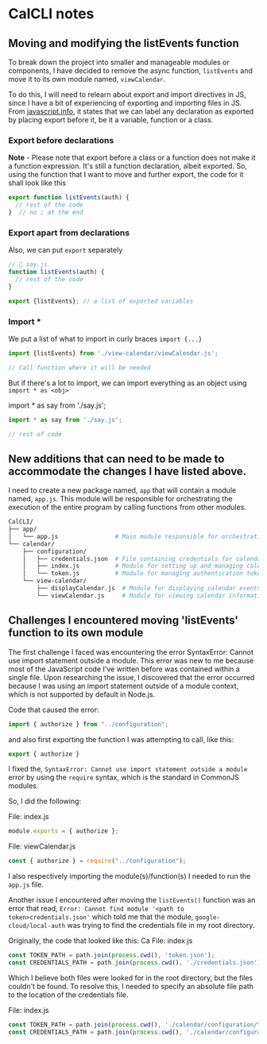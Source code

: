 # CalCLI notes


## Moving and modifying the listEvents function 

To break down the project into smaller and manageable modules or components, I have decided to remove the async function, 
`listEvents` and move it to its own module named, `viewCalendar`.

To do this, I will need to relearn about export and import directives in JS, since I have a bit of experiencing of exporting and importing files in JS.
From [javascript.info](https://javascript.info/import-export), it states that we can label any declaration as exported by placing export before it,
be it a variable, function or a class.

### Export before declarations

**Note** - Please note that export before a class or a function does not make it a function expression. It's still a function declaration,
albeit exported. So, using the function that I want to move and further export, the code for it shall look like this

```javascript
export function listEvents(auth) {
  // rest of the code
}  // no ; at the end
```

### Export apart from declarations

Also, we can put `export` separately

```javascript
// 📁 say.js
function listEvents(auth) {
  // rest of the code
}

export {listEvents}; // a list of exported variables
```

### Import *

We put a list of what to import in curly braces `import {...}`

```javascript
import {listEvents} from './view-calendar/viewCalendar.js';

// Call function where it will be needed
```

But if there's a lot to import, we can import everything as an object using 
`import * as <obj>`

import * as say from './say.js';

```javascript
import * as say from './say.js';

// rest of code
```

## New additions that can need to be made to accommodate the changes I have listed above.

I need to create a new package named, `app` that will contain a module named, `app.js`. This module will be responsible for orchestrating the execution of the entire program by calling functions from other modules.

```bash
CalCLI/
├── app/
│   └── app.js                # Main module responsible for orchestrating the program
└── calendar/
    ├── configuration/
    │   ├── credentials.json  # File containing credentials for calendar configuration
    │   ├── index.js          # Module for setting up and managing calendar configuration
    │   └── token.js          # Module for managing authentication tokens
    └── view-calendar/
        ├── displayCalendar.js  # Module for displaying calendar events
        └── viewCalendar.js     # Module for viewing calendar information

```

## Challenges I encountered moving 'listEvents' function to its own module  

The first challenge I faced was encountering the error SyntaxError: Cannot use import statement outside a module. This error was new to me because most of the JavaScript code I've written before was contained within a single file. Upon researching the issue, I discovered that the error occurred because I was using an import statement outside of a module context, which is not supported by default in Node.js.

Code that caused the error:

```javascript
import { authorize } from "../configuration";
```

and also first exporting the function I was attempting to call, like this:

```javascript
export { authorize }
```
I fixed the, `SyntaxError: Cannot use import statement outside a module` error by using the `require` syntax, which is the standard in CommonJS modules.

So, I did the following:

File: index.js
```javascript
module.exports = { authorize };
```

File: viewCalendar.js
```javascript
const { authorize } = require("../configuration");
```

I also respectively importing the module(s)/function(s) I needed to run the `app.js` file.

Another issue I encountered after moving the `listEvents()` function was an error that read, `Error: Cannot find module '<path to token>credentials.json'` which told me that the module, `google-cloud/local-auth` was trying to find the credentials file in my root directory. 

Originally, the code that looked like this:
Ca
File: index.js
```javascript
const TOKEN_PATH = path.join(process.cwd(), 'token.json');
const CREDENTIALS_PATH = path.join(process.cwd(), './credentials.json');
```

Which I believe both files were looked for in the root directory, but the files couldn't be found. To resolve this, I needed to specify an absolute file path to the location of the credentials file.

File: index.js
```javascript
const TOKEN_PATH = path.join(process.cwd(), './calendar/configuration/token.json');
const CREDENTIALS_PATH = path.join(process.cwd(), './calendar/configuration/credentials.json');
```

